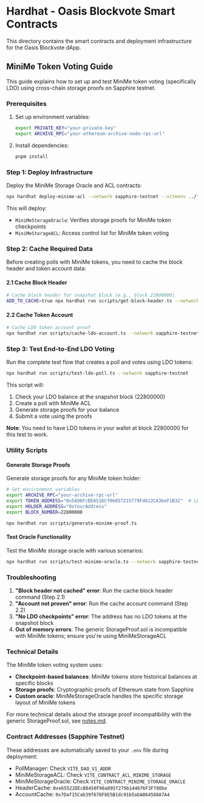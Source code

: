 # Hardhat - Oasis Blockvote Smart Contracts

This directory contains the smart contracts and deployment infrastructure for the Oasis Blockvote dApp.

## MiniMe Token Voting Guide

This guide explains how to set up and test MiniMe token voting (specifically LDO) using cross-chain storage proofs on Sapphire testnet.

### Prerequisites

1. Set up environment variables:
   ```bash
   export PRIVATE_KEY="your-private-key"
   export ARCHIVE_RPC="your-ethereum-archive-node-rpc-url"
   ```

2. Install dependencies:
   ```bash
   pnpm install
   ```

### Step 1: Deploy Infrastructure

Deploy the MiniMe Storage Oracle and ACL contracts:

```bash
npx hardhat deploy-minime-acl --network sapphire-testnet --viteenv ../frontend/.env.staging
```

This will deploy:
- `MiniMeStorageOracle`: Verifies storage proofs for MiniMe token checkpoints
- `MiniMeStorageACL`: Access control list for MiniMe token voting

### Step 2: Cache Required Data

Before creating polls with MiniMe tokens, you need to cache the block header and token account data:

#### 2.1 Cache Block Header

```bash
# Cache block header for snapshot block (e.g., block 22800000)
ADD_TO_CACHE=true npx hardhat run scripts/get-block-header.ts --network sapphire-testnet
```

#### 2.2 Cache Token Account

```bash
# Cache LDO token account proof
npx hardhat run scripts/cache-ldo-account.ts --network sapphire-testnet
```

### Step 3: Test End-to-End LDO Voting

Run the complete test flow that creates a poll and votes using LDO tokens:

```bash
npx hardhat run scripts/test-ldo-poll.ts --network sapphire-testnet
```

This script will:
1. Check your LDO balance at the snapshot block (22800000)
2. Create a poll with MiniMe ACL
3. Generate storage proofs for your balance
4. Submit a vote using the proofs

**Note**: You need to have LDO tokens in your wallet at block 22800000 for this test to work.


### Utility Scripts

#### Generate Storage Proofs

Generate storage proofs for any MiniMe token holder:

```bash
# Set environment variables
export ARCHIVE_RPC="your-archive-rpc-url"
export TOKEN_ADDRESS="0x5A98FcBEA516Cf06857215779Fd812CA3beF1B32"  # LDO
export HOLDER_ADDRESS="0xYourAddress"
export BLOCK_NUMBER=22800000

npx hardhat run scripts/generate-minime-proof.ts
```

#### Test Oracle Functionality

Test the MiniMe storage oracle with various scenarios:

```bash
npx hardhat run scripts/test-minime-oracle.ts --network sapphire-testnet
```

### Troubleshooting

1. **"Block header not cached" error**: Run the cache block header command (Step 2.1)
2. **"Account not proven" error**: Run the cache account command (Step 2.2)
3. **"No LDO checkpoints" error**: The address has no LDO tokens at the snapshot block
4. **Out of memory errors**: The generic StorageProof.sol is incompatible with MiniMe tokens; ensure you're using MiniMeStorageACL

### Technical Details

The MiniMe token voting system uses:
- **Checkpoint-based balances**: MiniMe tokens store historical balances at specific blocks
- **Storage proofs**: Cryptographic proofs of Ethereum state from Sapphire
- **Custom oracle**: MiniMeStorageOracle handles the specific storage layout of MiniMe tokens

For more technical details about the storage proof incompatibility with the generic StorageProof.sol, see [notes.md](./notes.md).

### Contract Addresses (Sapphire Testnet)

These addresses are automatically saved to your `.env` file during deployment:
- PollManager: Check `VITE_DAO_V1_ADDR`
- MiniMeStorageACL: Check `VITE_CONTRACT_ACL_MINIME_STORAGE`
- MiniMeStorageOracle: Check `VITE_CONTRACT_MINIME_STORAGE_ORACLE`
- HeaderCache: `0xe65522DEcB8450F98a895f279b1446f6F3Ff80be`
- AccountCache: `0x7Daf15Cab39f670F8E5B1dc91b5abA864568A7A4`